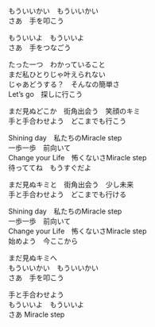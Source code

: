 もういいかい　もういいかい   
さあ　手を叩こう   
     
もういいよ　もういいよ   
さあ　手をつなごう   
    
たった一つ　わかっていること   
まだ私ひとりじゃ叶えられない   
じゃあどうする？　そんなの簡単さ   
Let’s go　探しに行こう   
    
まだ見ぬどこか　街角出会う　笑顔のキミ  
手と手合わせよう　どこまでも行こう   
    
Shining day　私たちのMiracle step   
一歩一歩　前向いて  
Change your Life　怖くないさMiracle step   
待っててね　もうすぐだよ  
    
まだ見ぬキミと　街角出会う　少し未来   
手と手合わせよう　どこまでも行ける  
    
Shining day　私たちのMiracle step  
一歩一歩　前向いて   
Change your Life　怖くないさMiracle step   
始めよう　今ここから   
    
まだ見ぬキミへ   
もういいかい　もういいかい  
さあ　手を叩こう    
     
手と手合わせよう   
もういいよ　もういいよ   
さあ Miracle step  
